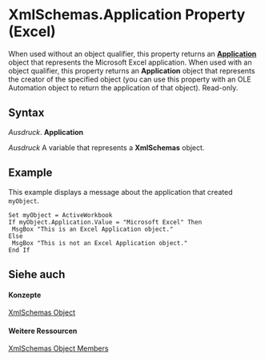 
# XmlSchemas.Application Property (Excel)

When used without an object qualifier, this property returns an  **[Application](19b73597-5cf9-4f56-8227-b5211f657f6f.md)** object that represents the Microsoft Excel application. When used with an object qualifier, this property returns an **Application** object that represents the creator of the specified object (you can use this property with an OLE Automation object to return the application of that object). Read-only.


## Syntax

 _Ausdruck_. **Application**

 _Ausdruck_ A variable that represents a **XmlSchemas** object.


## Example

This example displays a message about the application that created  `myObject`.


```
Set myObject = ActiveWorkbook 
If myObject.Application.Value = "Microsoft Excel" Then 
 MsgBox "This is an Excel Application object." 
Else 
 MsgBox "This is not an Excel Application object." 
End If
```


## Siehe auch


#### Konzepte


[XmlSchemas Object](1e6a4371-7163-572d-b435-7dc9a2865338.md)
#### Weitere Ressourcen


[XmlSchemas Object Members](http://msdn.microsoft.com/library/b0b67456-5e97-dba8-2bbe-5cb91ef2cfec%28Office.15%29.aspx)